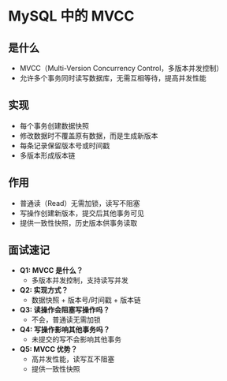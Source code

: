 # MySQL 中的 MVCC

## 是什么

- MVCC（Multi-Version Concurrency Control，多版本并发控制）
- 允许多个事务同时读写数据库，无需互相等待，提高并发性能

## 实现

- 每个事务创建数据快照
- 修改数据时不覆盖原有数据，而是生成新版本
- 每条记录保留版本号或时间戳
- 多版本形成版本链

## 作用

- 普通读（Read）无需加锁，读写不阻塞
- 写操作创建新版本，提交后其他事务可见
- 提供一致性快照，历史版本供事务读取

## 面试速记

- **Q1: MVCC 是什么？**
  - 多版本并发控制，支持读写并发
- **Q2: 实现方式？**
  - 数据快照 + 版本号/时间戳 + 版本链
- **Q3: 读操作会阻塞写操作吗？**
  - 不会，普通读无需加锁
- **Q4: 写操作影响其他事务吗？**
  - 未提交的写不会影响其他事务
- **Q5: MVCC 优势？**
  - 高并发性能，读写互不阻塞
  - 提供一致性快照
